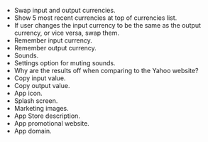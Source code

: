 - Swap input and output currencies.
- Show 5 most recent currencies at top of currencies list.
- If user changes the input currency to be the same as the output currency, or vice versa, swap them.
- Remember input currency.
- Remember output currency.
- Sounds.
- Settings option for muting sounds.
- Why are the results off when comparing to the Yahoo website?
- Copy input value.
- Copy output value.
- App icon.
- Splash screen.
- Marketing images.
- App Store description.
- App promotional website.
- App domain.
